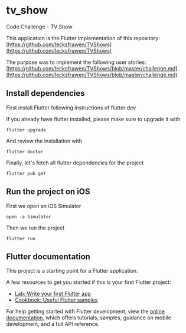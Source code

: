 # tv_show

Code Challenge - TV Show

This application is the Flutter implementation of this repository: [https://github.com/lecksfrawen/TVShows](https://github.com/lecksfrawen/TVShows)

The purpose was to implement the following user stories: [https://github.com/lecksfrawen/TVShows/blob/master/challenge.md](https://github.com/lecksfrawen/TVShows/blob/master/challenge.md)


## Install dependencies
First install Flutter following instructions of flutter dev

If you already have flutter installed, please make sure to upgrade it with
```shell
flutter upgrade
```
And review the installation with
```shell
flutter doctor
```

Finally, let's fetch all flutter dependencies for the project
```shell
flutter pub get
```

## Run the project on iOS

First we open an iOS Simulator
```shell
open -a Simulator
```
Then we run the project
```shell
flutter run
```

## Flutter documentation

This project is a starting point for a Flutter application.

A few resources to get you started if this is your first Flutter project:

- [Lab: Write your first Flutter app](https://docs.flutter.dev/get-started/codelab)
- [Cookbook: Useful Flutter samples](https://docs.flutter.dev/cookbook)

For help getting started with Flutter development, view the
[online documentation](https://docs.flutter.dev/), which offers tutorials,
samples, guidance on mobile development, and a full API reference.
